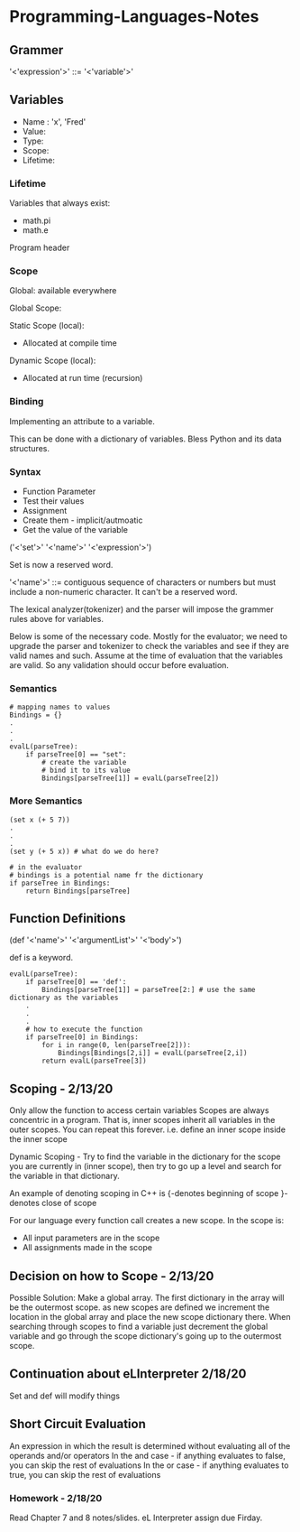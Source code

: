 # Programming-Languages-Notes
## Grammer
'<'expression'>' ::= '<'variable'>'
## Variables
- Name : 'x', 'Fred'
- Value: 
- Type:
- Scope:
- Lifetime:

### Lifetime
Variables that always exist:
- math.pi
- math.e

Program header

### Scope
Global: available everywhere 

Global Scope:

Static Scope (local):
- Allocated at compile time

Dynamic Scope (local):
- Allocated at run time (recursion)

### Binding
Implementing an attribute to a variable.

This can be done with a dictionary of variables. Bless Python and its data structures.

### Syntax
- Function Parameter
- Test their values
- Assignment
- Create them - implicit/autmoatic
- Get the value of the variable

('<'set'>' '<'name'>' '<'expression'>')

Set is now a reserved word.

'<'name'>' ::= contiguous sequence of characters or numbers but must include a non-numeric character. It can't be a reserved word.

The lexical analyzer(tokenizer) and the parser will impose the grammer rules above for variables.

Below is some of the necessary code. Mostly for the evaluator; we need to upgrade the parser and tokenizer to check the variables and see if they are valid names and such. Assume at the time of evaluation that the variables are valid. So any validation should occur before evaluation.

### Semantics

    # mapping names to values
    Bindings = {}
    .
    .
    .
    evalL(parseTree):
        if parseTree[0] == "set":
            # create the variable
            # bind it to its value
            Bindings[parseTree[1]] = evalL(parseTree[2])

### More Semantics

    (set x (+ 5 7))
    .
    .
    .
    (set y (+ 5 x)) # what do we do here?

    # in the evaluator
    # bindings is a potential name fr the dictionary
    if parseTree in Bindings:
        return Bindings[parseTree]

## Function Definitions
(def '<'name'>' '<'argumentList'>' '<'body'>')

def is a keyword.

    evalL(parseTree):
        if parseTree[0] == 'def':
            Bindings[parseTree[1]] = parseTree[2:] # use the same dictionary as the variables
        .
        .
        .
        # how to execute the function
        if parseTree[0] in Bindings:
            for i in range(0, len(parseTree[2])):
                Bindings[Bindings[2,i]] = evalL(parseTree[2,i])
            return evalL(parseTree[3])


## Scoping - 2/13/20
Only allow the function to access certain variables
Scopes are always concentric in a program.
That is, inner scopes inherit all variables in the outer scopes.
You can repeat this forever. i.e. define an inner scope inside the inner scope

Dynamic Scoping - Try to find the variable in the dictionary for the scope you are currently in (inner scope), then try to go up a level and search for the variable in that dictionary. 

An example of denoting scoping in C++ is 
{-denotes beginning of scope 
}- denotes close of scope

For our language every function call creates a new scope.  In the scope is:
- All input parameters are in the scope
- All assignments made in the scope

## Decision on how to Scope - 2/13/20

Possible Solution: Make a global array.
The first dictionary in the array will be the outermost scope.
as new scopes are defined we increment the location in the global array and place the new scope dictionary there.
When searching through scopes to find a variable just decrement the global variable and go through the scope dictionary's going up to the outermost scope.

## Continuation about eLInterpreter 2/18/20

Set and def will modify things

## Short Circuit Evaluation

An expression in which the result is determined without evaluating all of the operands and/or operators
In the and case - if anything evaluates to false, you can skip the rest of evaluations
In the or case - if anything evaluates to true, you can skip the rest of evaluations

### Homework - 2/18/20

Read Chapter 7 and 8 notes/slides.
eL Interpreter assign due Firday.

